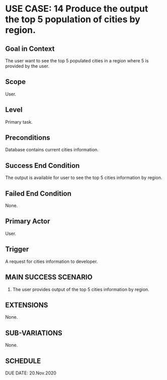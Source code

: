 USE CASE: 14 Produce the output the top 5 population of cities by region.
=========

Goal in Context
------
The user want to see the top 5 populated cities in a region where 5 is provided by the user.

Scope
----
User.

Level
---
Primary task.

Preconditions
---
Database contains current cities information.

Success End Condition
----
The output is available for user to see the top 5 cities information by region.

Failed End Condition
----
None.

Primary Actor
----
User.

Trigger
-----
A request for cities information to developer.

MAIN SUCCESS SCENARIO
-----
1. The user provides output of the top 5 cities information by region.

EXTENSIONS
-----
None.

SUB-VARIATIONS
----
None.

SCHEDULE
--
DUE DATE: 20.Nov.2020